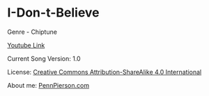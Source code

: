 # I-Don-t-Believe
Genre - Chiptune

[Youtube Link](https://www.youtube.com/watch?v=7_SnnF64tlk&index=21&list=PLye9mcKwe2zy3KW8uK_3F7HVMjJjdqSqU)

Current Song Version: 1.0

License: [Creative Commons Attribution-ShareAlike 4.0 International](http://creativecommons.org/licenses/by-sa/4.0/)

About me: [PennPierson.com](http://pennpierson.com/about.php)